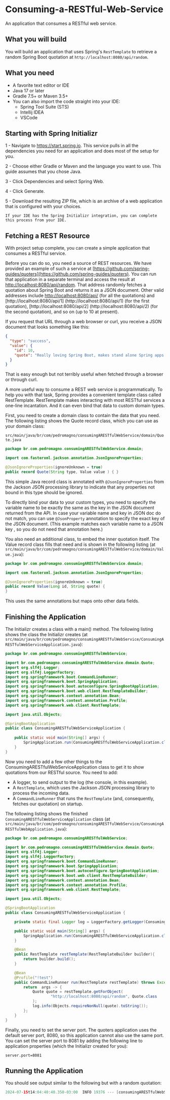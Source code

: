 # Consuming-a-RESTful-Web-Service

An application that consumes a RESTful web service.

## What you will build

You will build an application that uses Spring's `RestTemplate`
to retrieve a random Spring Boot quotation at `http://localhost:8080/api/random`.

## What you need
- A favorite text editor or IDE
- Java 17 or later
- Gradle 7.5+ or Maven 3.5+
- You can also import the code straight into your IDE:
  - Spring Tool Suite (STS)
  - Intellij IDEA
  - VSCode

## Starting with Spring Initializr

1 - Navigate to https://start.spring.io. This service pulls in all the dependencies you need for an application and does most of the setup for you.

2 - Choose either Gradle or Maven and the language you want to use. This guide assumes that you chose Java.

3 - Click Dependencies and select Spring Web.

4 - Click Generate.

5 - Download the resulting ZIP file, which is an archive of a web application that is configured with your choices.

```
If your IDE has the Spring Initializr integration, you can complete this process from your IDE.
```

## Fetching a REST Resource

With project setup complete, you can create a simple application that consumes a RESTful service.

Before you can do so, 
you need a source of REST 
resources. We have provided 
an example of such a 
service at [https://github.com/spring-guides/quoters](https://github.com/spring-guides/quoters). You can run that application in a separate 
terminal and access the result 
at [http://localhost:8080/api/random](http://localhost:8080/api/random). 
That address randomly fetches a quotation about 
Spring Boot and returns it as a JSON document. 
Other valid addresses include [http://localhost:8080/api/](http://localhost:8080/api/) (for all the quotations) and 
[http://localhost:8080/api/1]
(http://localhost:8080/api/1) 
(for the first quotation), 
[http://localhost:8080/api/2]
(http://localhost:8080/api/2) 
(for the second quotation), 
and so on (up to 10 at 
present).

If you request that URL through a web browser or curl, you receive a JSON 
document that looks something like this:

````json
{
  "type": "success",
  "value": {
    "id": 10,
    "quote": "Really loving Spring Boot, makes stand alone Spring apps easy."
  }
}
````

That is easy enough but not terribly useful when fetched through a browser or through curl.

A more useful way to consume a 
REST web service is 
programmatically. 
To help you with that 
task, Spring provides a 
convenient template 
class called RestTemplate. 
RestTemplate makes 
interacting with most 
RESTful services a one-line 
incantation. 
And it can even bind that 
data to custom domain types.

First, you need to create 
a domain class to contain 
the data that you need. 
The following listing shows 
the Quote record class, 
which you can use as 
your domain class:

`src/main/java/br/com/pedromagno/consumingARESTfulWebService/domain/Quote.java`

````java
package br.com.pedromagno.consumingARESTfulWebService.domain;

import com.fasterxml.jackson.annotation.JsonIgnoreProperties;

@JsonIgnoreProperties(ignoreUnknown = true)
public record Quote(String type, Value value ) { }
````

This simple Java record 
class is annotated 
with `@JsonIgnoreProperties` 
from the Jackson JSON 
processing library to 
indicate that any 
properties not bound in 
this type should be ignored.

To directly bind your data 
to your custom types, 
you need to specify the 
variable name to be 
exactly the same as the 
key in the JSON document 
returned from the API. In 
case your variable name 
and key in JSON doc do not 
match, you can use 
`@JsonProperty` annotation 
to specify the exact key 
of the JSON document. 
(This example matches each 
variable name to a JSON key
, so you do not need that 
annotation here.)

You also need an 
additional class, to 
embed the inner 
quotation itself. 
The Value record class 
fills that need and is 
shown in the following 
listing (at `src/main/java/br/com/pedromagno/consumingARESTfulWebService/domain/Value.java`):

````java
package br.com.pedromagno.consumingARESTfulWebService.domain;

import com.fasterxml.jackson.annotation.JsonIgnoreProperties;

@JsonIgnoreProperties(ignoreUnknown = true)
public record Value(Long id, String quote) {
}
````

This uses the same annotations but maps onto other data fields.

## Finishing the Application

The Initializr creates a class with a main() method. 
The following listing 
shows the class the 
Initializr creates (at 
`src/main/java/br/com/pedromagno/consumingARESTfulWebService/ConsumingARESTfulWebServiceApplication.java`):

````java
package br.com.pedromagno.consumingARESTfulWebService;

import br.com.pedromagno.consumingARESTfulWebService.domain.Quote;
import org.slf4j.Logger;
import org.slf4j.LoggerFactory;
import org.springframework.boot.CommandLineRunner;
import org.springframework.boot.SpringApplication;
import org.springframework.boot.autoconfigure.SpringBootApplication;
import org.springframework.boot.web.client.RestTemplateBuilder;
import org.springframework.context.annotation.Bean;
import org.springframework.context.annotation.Profile;
import org.springframework.web.client.RestTemplate;

import java.util.Objects;

@SpringBootApplication
public class ConsumingARESTfulWebServiceApplication {
    
	public static void main(String[] args) {
		SpringApplication.run(ConsumingARESTfulWebServiceApplication.class, args);
	}
}
````

Now you need to add a few other things to the ConsumingARESTfulWebServiceApplication class to get it to show quotations from our RESTful source. You need to add:
- A logger, to send output to the log (the console, in this example).
- A `RestTemplate`, which uses the Jackson JSON processing library to process the incoming data.
- A `CommandLineRunner` that runs the `RestTemplate` (and, consequently, fetches our quotation) on startup.

The following listing shows the finished `ConsumingARESTfulWebServiceApplication` class
(at `src/main/java/br/com/pedromagno/consumingARESTfulWebService/ConsumingARESTfulWebApplication.java`):

````java
package br.com.pedromagno.consumingARESTfulWebService;

import br.com.pedromagno.consumingARESTfulWebService.domain.Quote;
import org.slf4j.Logger;
import org.slf4j.LoggerFactory;
import org.springframework.boot.CommandLineRunner;
import org.springframework.boot.SpringApplication;
import org.springframework.boot.autoconfigure.SpringBootApplication;
import org.springframework.boot.web.client.RestTemplateBuilder;
import org.springframework.context.annotation.Bean;
import org.springframework.context.annotation.Profile;
import org.springframework.web.client.RestTemplate;

import java.util.Objects;

@SpringBootApplication
public class ConsumingARESTfulWebServiceApplication {

	private static final Logger log = LoggerFactory.getLogger(ConsumingARESTfulWebServiceApplication.class);

	public static void main(String[] args) {
		SpringApplication.run(ConsumingARESTfulWebServiceApplication.class, args);
	}

	@Bean
	public RestTemplate restTemplate(RestTemplateBuilder builder){
		return builder.build();
	}

	@Bean
	@Profile("!test")
	public CommandLineRunner run(RestTemplate restTemplate) throws Exception{
		return  args -> {
			Quote quote = restTemplate.getForObject(
					"http://localhost:8080/api/random", Quote.class
			);
            log.info(Objects.requireNonNull(quote).toString());
		};
	}
}
````
Finally, you need to set the server port. The quoters application uses the default server port, 8080, so this application cannot also use the same port. You can set the server port to 8081 by adding the following line to application properties (which the Initializr created for you):

`server.port=8081`

## Running the Application

You should see output similar to the following but with a random quotation:

````java
2024-07-15t14:04:40:40.350-03:00  INFO 19376 --- [consumingARESTfulWebService] [        main] c.ConsumingARESTfulWebServiceApplication : Quote[type='success', value=Value[id=1, quote='Working with Spring Boot is like pair-programming with the Spring developers.']]
````